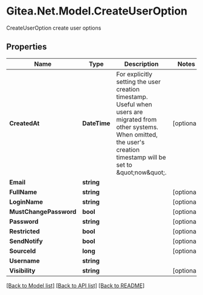 # Gitea.Net.Model.CreateUserOption
CreateUserOption create user options

## Properties

Name | Type | Description | Notes
------------ | ------------- | ------------- | -------------
**CreatedAt** | **DateTime** | For explicitly setting the user creation timestamp. Useful when users are migrated from other systems. When omitted, the user&#39;s creation timestamp will be set to \&quot;now\&quot;. | [optional] 
**Email** | **string** |  | 
**FullName** | **string** |  | [optional] 
**LoginName** | **string** |  | [optional] 
**MustChangePassword** | **bool** |  | [optional] 
**Password** | **string** |  | [optional] 
**Restricted** | **bool** |  | [optional] 
**SendNotify** | **bool** |  | [optional] 
**SourceId** | **long** |  | [optional] 
**Username** | **string** |  | 
**Visibility** | **string** |  | [optional] 

[[Back to Model list]](../README.md#documentation-for-models) [[Back to API list]](../README.md#documentation-for-api-endpoints) [[Back to README]](../README.md)

